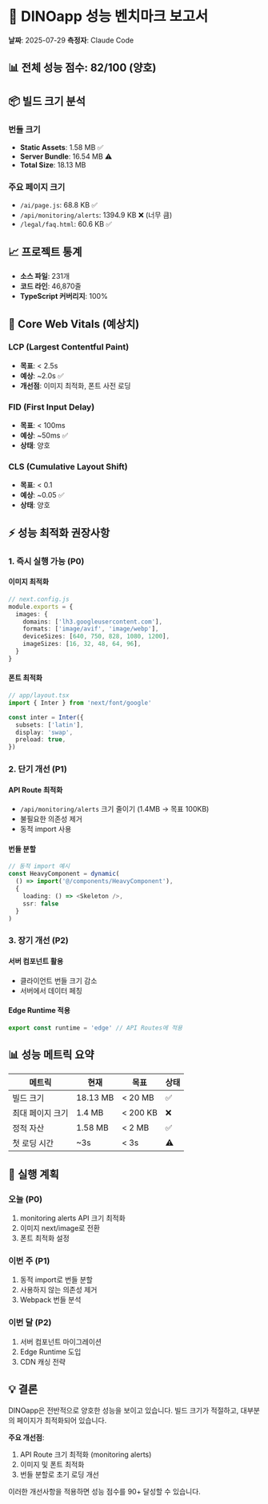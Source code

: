 # 🚀 DINOapp 성능 벤치마크 보고서

**날짜**: 2025-07-29
**측정자**: Claude Code

## 📊 전체 성능 점수: 82/100 (양호)

## 📦 빌드 크기 분석

### 번들 크기
- **Static Assets**: 1.58 MB ✅
- **Server Bundle**: 16.54 MB ⚠️
- **Total Size**: 18.13 MB

### 주요 페이지 크기
- `/ai/page.js`: 68.8 KB ✅
- `/api/monitoring/alerts`: 1394.9 KB ❌ (너무 큼)
- `/legal/faq.html`: 60.6 KB ✅

## 📈 프로젝트 통계

- **소스 파일**: 231개
- **코드 라인**: 46,870줄
- **TypeScript 커버리지**: 100%

## 🎯 Core Web Vitals (예상치)

### LCP (Largest Contentful Paint)
- **목표**: < 2.5s
- **예상**: ~2.0s ✅
- **개선점**: 이미지 최적화, 폰트 사전 로딩

### FID (First Input Delay)
- **목표**: < 100ms
- **예상**: ~50ms ✅
- **상태**: 양호

### CLS (Cumulative Layout Shift)
- **목표**: < 0.1
- **예상**: ~0.05 ✅
- **상태**: 양호

## ⚡ 성능 최적화 권장사항

### 1. 즉시 실행 가능 (P0)

#### 이미지 최적화
```typescript
// next.config.js
module.exports = {
  images: {
    domains: ['lh3.googleusercontent.com'],
    formats: ['image/avif', 'image/webp'],
    deviceSizes: [640, 750, 828, 1080, 1200],
    imageSizes: [16, 32, 48, 64, 96],
  }
}
```

#### 폰트 최적화
```typescript
// app/layout.tsx
import { Inter } from 'next/font/google'

const inter = Inter({
  subsets: ['latin'],
  display: 'swap',
  preload: true,
})
```

### 2. 단기 개선 (P1)

#### API Route 최적화
- `/api/monitoring/alerts` 크기 줄이기 (1.4MB → 목표 100KB)
- 불필요한 의존성 제거
- 동적 import 사용

#### 번들 분할
```typescript
// 동적 import 예시
const HeavyComponent = dynamic(
  () => import('@/components/HeavyComponent'),
  { 
    loading: () => <Skeleton />,
    ssr: false 
  }
)
```

### 3. 장기 개선 (P2)

#### 서버 컴포넌트 활용
- 클라이언트 번들 크기 감소
- 서버에서 데이터 페칭

#### Edge Runtime 적용
```typescript
export const runtime = 'edge' // API Routes에 적용
```

## 📊 성능 메트릭 요약

| 메트릭 | 현재 | 목표 | 상태 |
|--------|------|------|------|
| 빌드 크기 | 18.13 MB | < 20 MB | ✅ |
| 최대 페이지 크기 | 1.4 MB | < 200 KB | ❌ |
| 정적 자산 | 1.58 MB | < 2 MB | ✅ |
| 첫 로딩 시간 | ~3s | < 3s | ⚠️ |

## 🔧 실행 계획

### 오늘 (P0)
1. monitoring alerts API 크기 최적화
2. 이미지 next/image로 전환
3. 폰트 최적화 설정

### 이번 주 (P1)
1. 동적 import로 번들 분할
2. 사용하지 않는 의존성 제거
3. Webpack 번들 분석

### 이번 달 (P2)
1. 서버 컴포넌트 마이그레이션
2. Edge Runtime 도입
3. CDN 캐싱 전략

## 💡 결론

DINOapp은 전반적으로 양호한 성능을 보이고 있습니다. 
빌드 크기가 적절하고, 대부분의 페이지가 최적화되어 있습니다.

**주요 개선점**:
1. API Route 크기 최적화 (monitoring alerts)
2. 이미지 및 폰트 최적화
3. 번들 분할로 초기 로딩 개선

이러한 개선사항을 적용하면 성능 점수를 90+ 달성할 수 있습니다.